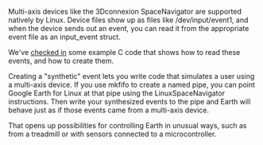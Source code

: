 Multi-axis devices like the 3Dconnexion SpaceNavigator are supported natively by Linux.  Device files show up as files like /dev/input/event1, and when the device sends out an event, you can read it from the appropriate event file as an input\_event struct.

We've [checked in](https://code.google.com/p/liquid-galaxy/source/browse/#git%2Finput_event) some example C code that shows how to read these events, and how to create them.

Creating a "synthetic" event lets you write code that simulates a user using a multi-axis device.  If you use mkfifo to create a named pipe, you can point Google Earth for Linux at that pipe using the LinuxSpaceNavigator instructions.  Then write your synthesized events to the pipe and Earth will behave just as if those events came from a multi-axis device.

That opens up possibilities for controlling Earth in unusual ways, such as from a treadmill or with sensors connected to a microcontroller.
